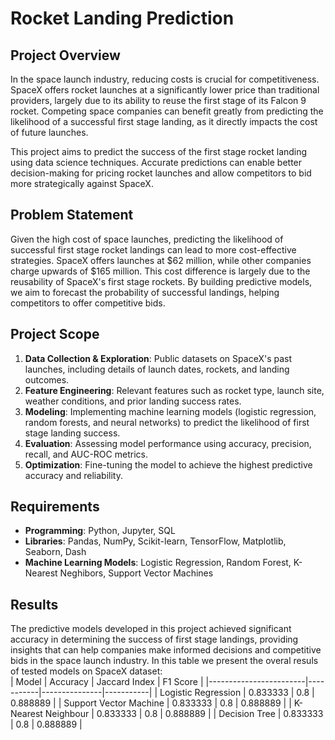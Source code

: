 
# Rocket Landing Prediction

## Project Overview

In the space launch industry, reducing costs is crucial for competitiveness. SpaceX offers rocket launches at a significantly lower price than traditional providers, largely due to its ability to reuse the first stage of its Falcon 9 rocket. Competing space companies can benefit greatly from predicting the likelihood of a successful first stage landing, as it directly impacts the cost of future launches.

This project aims to predict the success of the first stage rocket landing using data science techniques. Accurate predictions can enable better decision-making for pricing rocket launches and allow competitors to bid more strategically against SpaceX. 

## Problem Statement

Given the high cost of space launches, predicting the likelihood of successful first stage rocket landings can lead to more cost-effective strategies. SpaceX offers launches at $62 million, while other companies charge upwards of $165 million. This cost difference is largely due to the reusability of SpaceX's first stage rockets. By building predictive models, we aim to forecast the probability of successful landings, helping competitors to offer competitive bids.

## Project Scope

1. **Data Collection & Exploration**: Public datasets on SpaceX's past launches, including details of launch dates, rockets, and landing outcomes.
2. **Feature Engineering**: Relevant features such as rocket type, launch site, weather conditions, and prior landing success rates.
3. **Modeling**: Implementing machine learning models (logistic regression, random forests, and neural networks) to predict the likelihood of first stage landing success.
4. **Evaluation**: Assessing model performance using accuracy, precision, recall, and AUC-ROC metrics.
5. **Optimization**: Fine-tuning the model to achieve the highest predictive accuracy and reliability.

## Requirements 

- **Programming**: Python, Jupyter, SQL
- **Libraries**: Pandas, NumPy, Scikit-learn, TensorFlow, Matplotlib, Seaborn, Dash
- **Machine Learning Models**: Logistic Regression, Random Forest, K-Nearest Neghibors, Support Vector Machines 
  
## Results

The predictive models developed in this project achieved significant accuracy in determining the success of first stage landings, providing insights that can help companies make informed decisions and competitive bids in the space launch industry. In this table we present the overal resuls of tested models on SpaceX dataset:<br>
| Model                  | Accuracy  | Jaccard Index | F1 Score  |
|------------------------|-----------|---------------|-----------|
| Logistic Regression     | 0.833333  | 0.8           | 0.888889  |
| Support Vector Machine  | 0.833333  | 0.8           | 0.888889  |
| K-Nearest Neighbour     | 0.833333  | 0.8           | 0.888889  |
| Decision Tree           | 0.833333  | 0.8           | 0.888889  |


